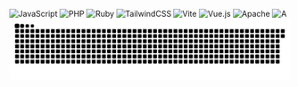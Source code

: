 ![JavaScript](https://img.shields.io/badge/javascript-%23323330.svg?style=flat-square&logo=javascript&logoColor=%23F7DF1E) ![PHP](https://img.shields.io/badge/php-%23777BB4.svg?style=flat-square&logo=php&logoColor=white) ![Ruby](https://img.shields.io/badge/ruby-%23CC342D.svg?style=flat-square&logo=ruby&logoColor=white) ![TailwindCSS](https://img.shields.io/badge/tailwindcss-%2338B2AC.svg?style=flat-square&logo=tailwind-css&logoColor=white) ![Vite](https://img.shields.io/badge/vite-%23646CFF.svg?style=flat-square&logo=vite&logoColor=white) ![Vue.js](https://img.shields.io/badge/WordPress-%23117AC9.svg?style=flat-square&logo=WordPress&logoColor=white) ![Apache](https://img.shields.io/badge/apache-%23D42029.svg?style=flat-square&logo=apache&logoColor=white)
![A](https://nirzak-streak-stats.vercel.app?user=x-virgo&theme=transparent)
![A](https://raw.githubusercontent.com/x-virgo/x-virgo/c3611fe71dedcb8c460fd10a71b6045662546bce/X/github-user-contribution.svg)
